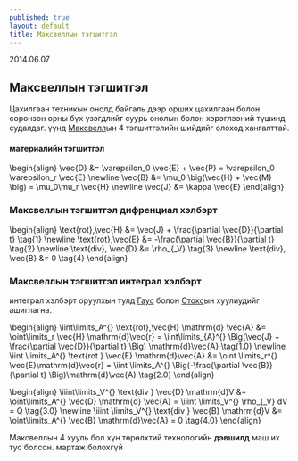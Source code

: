 ```yaml
---
published: true
layout: default
title: Максвеллын тэгшитгэл
---
```

<p class="publish_date"> 2014.06.07</p>


## Максвеллын тэгшитгэл

Цахилгаан техникын онолд байгаль дээр орших цахилгаан болон соронзон орны бүх үзэгдлийг суурь онолын болон хэрэглээний түшинд судалдаг. үүнд [Максвелл](http://en.wikipedia.org/wiki/Maxwell%27s_equations)ын 4 тэгшитгэлийн шийдийг олоход хангалттай. 

#### материалийн тэгшитгэл
\begin{align}
\vec{D} &= \varepsilon_0 \vec{E} + \vec{P} = \varepsilon_0 \varepsilon_r \vec{E} \newline
\vec{B} &= \mu_0 \big(\vec{H} + \vec{M} \big) = \mu_0\mu_r \vec{H} \newline
\vec{J} &= \kappa \vec{E}
\end{align}

### Максвеллын тэгшитгэл дифренциал хэлбэрт 

\begin{align}
\text{rot}\,\vec{H} &= \vec{J} + \frac{\partial \vec{D}}{\partial t} \tag{1} \newline
\text{rot}\,\vec{E} &= -\frac{\partial \vec{B}}{\partial t} \tag{2} \newline
\text{div}\, \vec{D} &= \rho_{_V} \tag{3} \newline
\text{div}\, \vec{B} &= 0 \tag{4}
\end{align}


### Максвеллын тэгшитгэл интеграл хэлбэрт 

интеграл хэлбэрт оруулхын тулд [Гаус](http://en.wikipedia.org/wiki/Divergence_theorem) болон [Стокс](http://en.wikipedia.org/wiki/Stokes%27_theorem)ын хуулиудийг ашиглагна. 

\begin{align}
\iint\limits_A^{} \text{rot}\,\vec{H} \mathrm{d} \vec{A} &= \oint\limits_r \vec{H} \mathrm{d}\vec{r} =  \iint\limits_{A}^{}  \Big(\vec{J} + \frac{\partial \vec{D}}{\partial t} \Big) \mathrm{d}\vec{A} \tag{1.0} \newline
\iint \limits_A^{} \text{rot } \vec{E} \mathrm{d}\vec{A} &= \oint \limits_r^{} \vec{E}\mathrm{d}\vec{r} = \iint \limits_A^{} \Big(-\frac{\partial \vec{B}}{\partial t} \Big)\mathrm{d}\vec{A} \tag{2.0} 
\end{align}

\begin{align}
\iiint\limits_V^{} \text{div } \vec{D} \mathrm{d}V &= \oint\limits_A^{} \vec{D} \mathrm{d} \vec{A} = \iiint \limits_V^{} \rho_{_V} dV = Q \tag{3.0} \newline
\iiint \limits_V^{} \text{div } \vec{B} \mathrm{d}V &= \oint\limits_A^{} \vec{B} \mathrm{d}\vec{A} = 0 \tag{4.0}
\end{align}


Максвеллын 4 хууль бол хүн төрөлхтий технологийн **дэвшилд** маш их тус болсон. мартаж болохгүй